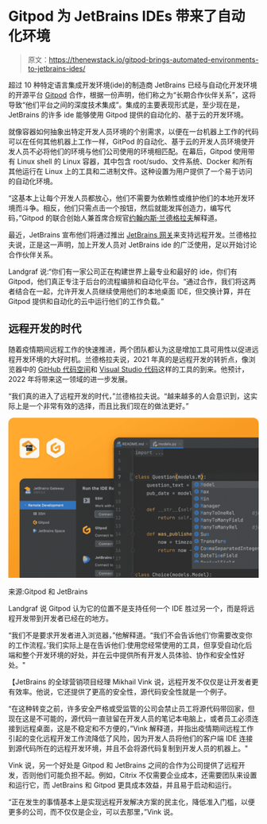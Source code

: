 # Gitpod 为 JetBrains IDEs 带来了自动化环境

> 原文：<https://thenewstack.io/gitpod-brings-automated-environments-to-jetbrains-ides/>

超过 10 种特定语言集成开发环境(ide)的制造商 JetBrains 已经与自动化开发环境的开源平台 [Gitpod](https://www.gitpod.io/) 合作，根据一份声明，他们称之为“长期合作伙伴关系”，这将导致“他们平台之间的深度技术集成”。集成的主要表现形式是，至少现在是，JetBrains 的许多 ide 能够使用 Gitpod 提供的自动化的、基于云的开发环境。

就像容器如何抽象出特定开发人员环境的个别需求，以便在一台机器上工作的代码可以在任何其他机器上工作一样，GitPod 的自动化、基于云的开发人员环境使开发人员不必将他们的环境与他们公司使用的环境相匹配。在幕后，Gitpod 使用带有 Linux shell 的 Linux 容器，其中包含 root/sudo、文件系统、Docker 和所有其他运行在 Linux 上的工具和二进制文件。这种设置为用户提供了一个易于访问的自动化环境。

“这基本上让每个开发人员都放心，他们不需要为依赖性或维护他们的本地开发环境而斗争。相反，他们只需点击一个按钮，然后就能发挥创造力，编写代码，”Gitpod 的联合创始人兼首席合规官[约翰内斯·兰德格拉夫](https://www.linkedin.com/in/johanneslandgraf/?originalSubdomain=de)解释道。

最近，JetBrains 宣布他们将通过推出 [JetBrains 网关](https://www.jetbrains.com/remote-development/gateway/)来支持远程开发。兰德格拉夫说，正是这一声明，加上开发人员对 JetBrains ide 的广泛使用，足以开始讨论合作伙伴关系。

Landgraf 说:“你们有一家公司正在构建世界上最专业和最好的 ide，你们有 Gitpod，他们真正专注于后台的流程编排和自动化平台。“通过合作，我们将这两者结合在一起，允许开发人员继续使用他们的本地桌面 IDE，但交换计算，并在 Gitpod 提供和自动化的云中运行他们的工作负载。”

## 远程开发的时代

随着疫情期间远程工作的快速推进，两个团队都认为这是增加工具可用性以促进远程开发环境的大好时机。兰德格拉夫说，2021 年真的是远程开发的转折点，像浏览器中的 [GitHub 代码空间](https://github.com/features/codespaces)和 [Visual Studio 代码](https://thenewstack.io/this-week-in-programming-visual-studio-code-arrives-on-the-web/)这样的工具的到来。他预计，2022 年将带来这一领域的进一步发展。

“我们真的进入了远程开发的时代，”兰德格拉夫说。“越来越多的人会意识到，这实际上是一个非常有效的选择，而且比我们现在的做法更好。”

[![Gitpod JetBrains](img/0348efe00aef59b61221e790491f8b79.png)](https://cdn.thenewstack.io/media/2022/02/daf2de3a-gotpod_jetbrains.jpg)

来源:Gitpod 和 JetBrains

Landgraf 说 Gitpod 认为它的位置不是支持任何一个 IDE 胜过另一个，而是将远程开发带到开发者已经在的地方。

“我们不是要求开发者进入浏览器，”他解释道。“我们不会告诉他们‘你需要改变你的工作流程。’我们实际上是在告诉他们:使用您经常使用的工具，但享受自动化后端和整个开发环境的好处，并在云中提供所有开发人员体验、协作和安全性好处。"

【JetBrains 的全球营销项目经理 Mikhail Vink 说，远程开发不仅仅是让开发者更有效率。他说，它还提供了更高的安全性，源代码安全性就是一个例子。

“在这种转变之前，许多安全严格或受监管的公司会禁止员工将源代码带回家，但现在这是不可能的，源代码一直驻留在开发人员的笔记本电脑上，或者员工必须连接到远程桌面，这是不稳定和不方便的，”Vink 解释道，并指出疫情期间远程工作引起的变化远程开发工作流降低了风险，因为开发人员将他们的客户端 IDE 连接到源代码所在的远程开发环境，并且不会将源代码复制到开发人员的机器上。"

Vink 说，另一个好处是 Gitpod 和 JetBrains 之间的合作为公司提供了远程开发，否则他们可能负担不起。例如，Citrix 不仅需要企业成本，还需要团队来设置和运行它，而 JetBrains 和 Gitpod 更具成本效益，并且易于启动和运行。

“正在发生的事情基本上是实现远程开发解决方案的民主化，降低准入门槛，以便更多的公司，而不仅仅是企业，可以去那里，”Vink 说。

<svg xmlns:xlink="http://www.w3.org/1999/xlink" viewBox="0 0 68 31" version="1.1"><title>Group</title> <desc>Created with Sketch.</desc></svg>